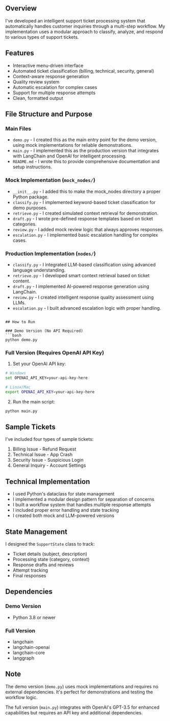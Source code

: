 
## Overview
I've developed an intelligent support ticket processing system that automatically handles customer inquiries through a multi-step workflow. My implementation uses a modular approach to classify, analyze, and respond to various types of support tickets.

## Features
- Interactive menu-driven interface
- Automated ticket classification (billing, technical, security, general)
- Context-aware response generation
- Quality review system
- Automatic escalation for complex cases
- Support for multiple response attempts
- Clean, formatted output

## File Structure and Purpose

### Main Files
- `demo.py` - I created this as the main entry point for the demo version, using mock implementations for reliable demonstrations.
- `main.py` - I implemented this as the production version that integrates with LangChain and OpenAI for intelligent processing.
- `README.md` - I wrote this to provide comprehensive documentation and setup instructions.

### Mock Implementation (`mock_nodes/`)
- `__init__.py` - I added this to make the mock_nodes directory a proper Python package.
- `classify.py` - I implemented keyword-based ticket classification for demo purposes.
- `retrieve.py` - I created simulated context retrieval for demonstration.
- `draft.py` - I wrote pre-defined response templates based on ticket categories.
- `review.py` - I added mock review logic that always approves responses.
- `escalation.py` - I implemented basic escalation handling for complex cases.

### Production Implementation (`nodes/`)
- `classify.py` - I integrated LLM-based classification using advanced language understanding.
- `retrieve.py` - I developed smart context retrieval based on ticket content.
- `draft.py` - I implemented AI-powered response generation using LangChain.
- `review.py` - I created intelligent response quality assessment using LLMs.
- `escalation.py` - I built advanced escalation logic with proper handling.
```

## How to Run

### Demo Version (No API Required)
```bash
python demo.py
```

### Full Version (Requires OpenAI API Key)
1. Set your OpenAI API key:
```bash
# Windows
set OPENAI_API_KEY=your-api-key-here

# Linux/Mac
export OPENAI_API_KEY=your-api-key-here
```

2. Run the main script:
```bash
python main.py
```

## Sample Tickets
I've included four types of sample tickets:
1. Billing Issue - Refund Request
2. Technical Issue - App Crash
3. Security Issue - Suspicious Login
4. General Inquiry - Account Settings

## Technical Implementation
- I used Python's dataclass for state management
- I implemented a modular design pattern for separation of concerns
- I built a workflow system that handles multiple response attempts
- I included proper error handling and state tracking
- I created both mock and LLM-powered versions

## State Management
I designed the `SupportState` class to track:
- Ticket details (subject, description)
- Processing state (category, context)
- Response drafts and reviews
- Attempt tracking
- Final responses

## Dependencies
### Demo Version
- Python 3.8 or newer

### Full Version
- langchain
- langchain-openai
- langchain-core
- langgraph

## Note
The demo version (`demo.py`) uses mock implementations and requires no external dependencies. It's perfect for demonstrations and testing the workflow logic.

The full version (`main.py`) integrates with OpenAI's GPT-3.5 for enhanced capabilities but requires an API key and additional dependencies.

